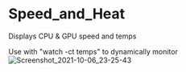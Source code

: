 # Speed_and_Heat
Displays CPU &amp; GPU speed and temps

Use with "watch -ct temps" to dynamically monitor  
![Screenshot_2021-10-06_23-25-43](https://user-images.githubusercontent.com/37476191/136315637-1e19b19a-2a2a-414c-a183-6e7c1b75583b.png)

